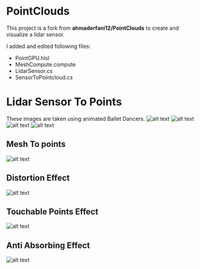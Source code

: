 # PointClouds
This project is a fork from **ahmaderfani12/PointClouds** to create and visualize a lidar sensor.


I added and edited following files:
- PointGPU.hlsl 
- MeshCompute.compute
- LidarSensor.cs
- SensorToPointcloud.cs


# Lidar Sensor To Points
These images are taken using animated Ballet Dancers. 
![alt text](https://github.com/ykim104/PoinClouds/blob/main/Previews/lidarColorByDistanceWBackground.png)
![alt text](https://github.com/ykim104/PoinClouds/blob/main/Previews/lidarColorByObject.png)
![alt text](https://github.com/ykim104/PoinClouds/blob/main/Previews/lidarsensor.png)
![alt text](https://github.com/ykim104/PoinClouds/blob/main/Previews/sensortopointcloud.png)

## Mesh To points
![alt text](https://github.com/ahmaderfani12/PoinClouds/blob/main/Previews/MeshToPointImage.png)

## Distortion Effect
![alt text](https://github.com/ahmaderfani12/PoinClouds/blob/main/Previews/DistortionImage.png)

## Touchable Points Effect
![alt text](https://github.com/ahmaderfani12/PoinClouds/blob/main/Previews/BallImage.png)

## Anti Absorbing Effect
![alt text](https://github.com/ahmaderfani12/PoinClouds/blob/main/Previews/AntiAbsoringImage.png)
